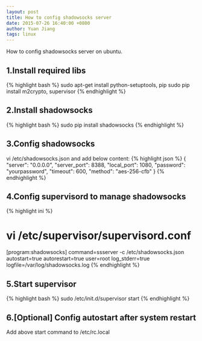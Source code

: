 ```yaml
---
layout: post
title: How to config shadowsocks server
date: 2015-07-26 16:40:00 +0800
author: Yuan Jiang
tags: linux
---
```


How to config shadowsocks server on ubuntu.

## 1.Install required libs
{% highlight bash %}
sudo apt-get install python-setuptools, pip
sudo pip install m2crypto, supervisor
{% endhighlight %}

## 2.Install shadowsocks
{% highlight bash %}
sudo pip install shadowsocks
{% endhighlight %}

## 3.Config shadowsocks
vi /etc/shadowsocks.json and add below content: 
{% highlight json %}
{ 
  "server": "0.0.0.0", 
  "server_port": 8388, 
  "local_port": 1080, 
  "password": "yourpassword", 
  "timeout": 600, 
  "method": "aes-256-cfb" 
}
{% endhighlight %}

## 4.Config supervisord to manage shadowsocks
{% highlight ini %}
# vi /etc/supervisor/supervisord.conf 
[program:shadowsocks] 
command=ssserver -c /etc/shadowsocks.json 
autostart=true 
autorestart=true 
user=root 
log_stderr=true 
logfile=/var/log/shadowsocks.log
{% endhighlight %}

## 5.Start supervisor
{% highlight bash %}
sudo /etc/init.d/supervisor start
{% endhighlight %}

## 6.[Optional] Config autostart after system restart
Add above start command to /etc/rc.local

